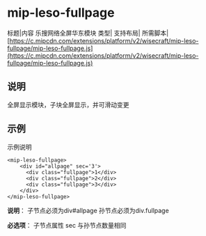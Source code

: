 # mip-leso-fullpage

标题|内容
乐搜网络全屏华东模块
类型|
支持布局|
所需脚本| [https://c.mipcdn.com/extensions/platform/v2/wisecraft/mip-leso-fullpage/mip-leso-fullpage.js](https://c.mipcdn.com/extensions/platform/v2/wisecraft/mip-leso-fullpage/mip-leso-fullpage.js)

## 说明

全屏显示模块，子块全屏显示，并可滑动变更

## 示例

示例说明

```
<mip-leso-fullpage>
    <div id="allpage" sec='3'>
      <div class="fullpage">1</div>
      <div class="fullpage">2</div>
      <div class="fullpage">3</div>
    </div>
</mip-leso-fullpage>
```

**说明**：
子节点必须为div#allpage
孙节点必须为div.fullpage

**必选项**：
子节点属性 sec
与孙节点数量相同
